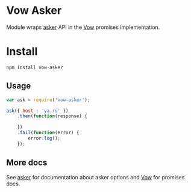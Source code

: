 # Vow Asker

Module wraps [asker](/kaero/node-asker) API in the [Vow](https://github.com/dfilatov/jspromise) promises implementation.

# Install

```
npm install vow-asker
```

## Usage

```javascript
var ask = require('vow-asker');

ask({ host : 'ya.ru' })
    .then(function(response) {

    })
    .fail(function(error) {
        error.log();
    });
```

## More docs

See [asker](/kaero/node-asker) for documentation about asker options and [Vow](https://github.com/dfilatov/jspromise) for promises docs.
